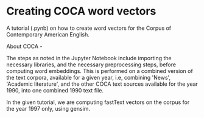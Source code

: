 # Creating COCA word vectors
A tutorial (.pynb) on how to create word vectors for the Corpus of Contemporary American English.

About COCA - 

The steps as noted in the Jupyter Notebook include importing the necessary libraries, and the necessary preprocessing steps, before computing word embeddings.
This is performed on a combined version of the text corpora, available for a given year, i.e, combining 'News', 'Academic literature', and the other COCA text sources available for the year 1990, into one combined 1990 text file.

In the given tutorial, we are computing fastText vectors on the corpus for the year 1997 only, using gensim.
